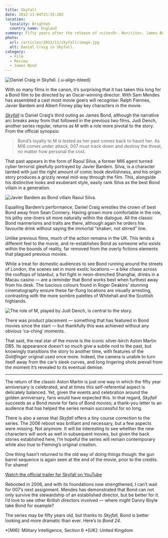 ```yaml
---
title: Skyfall
date: 2012-11-04T21:35:20Z
location:
  locality: Brighton
  country_name: England
summary: Fifty years after the release of <cite>Dr. No</cite>, James Bond returns in <cite>Skyfall</cite>, the twenty-third instalment of the longest continually-running film series in history.
photo:
  url: /articles/2012/11/skyfall/image.jpg
  alt: Daniel Craig in Skyfall.
category:
  - Film
  - Review
  - James Bond
---
```

![](image.jpg 'Daniel Craig in Skyfall.')
{.u-align-bleed}

With so many films in the canon, it’s surprising that it has taken this long for a Bond film to be directed by an Oscar-winning director. With Sam Mendes has assembled a cast most movie goers will recognise: Ralph Fiennes, Javier Bardem and Albert Finney play key characters in the movie.

<cite>[Skyfall][1]</cite> is Daniel Craig’s third outing as James Bond, although the narrative arc breaks away from that followed in the previous two films. Judi Dench, another series regular, returns as M with a role more pivotal to the story. From the official synopsis:

> Bond’s loyalty to M is tested as her past comes back to haunt her. As MI6 comes under attack, 007 must track down and destroy the threat, no matter how personal the cost.

That past appears in the form of Raoul Silva, a former MI6 agent turned cyber terrorist gleefully portrayed by Javier Bardem. Silva, is a character tainted with just the right amount of comic book devilishness, and his origin story produces a grizzly reveal mid-way through the film. This, alongside his distinctive looks and exuberant style, easily rank Silva as the best Bond villain in a generation.

![](silva.jpg 'Javier Bardem as Bond villain Raoul Silva.')

Equalling Bardem’s performance, Daniel Craig wrestles the crown of best Bond away from Sean Connery. Having grown more comfortable in the role, his pithy one-liners sit more naturally within the dialogue. All the classic Bond mannerisms and traits are there, although again he orders his favourite drink without saying the immortal “shaken, not stirred” line.

Unlike previous films, much of the action remains in the UK. This lends a different feel to the movie, and re-establishes Bond as someone who exists within the bounds of reality, far removed from the overly fictions elements that plagued previous movies.

While a treat for domestic audiences to see Bond running around the streets of London, the scenes set in more exotic locations — a bike chase across the rooftops of Istanbul, a fist fight in neon-drenched Shanghai, drinks in a Macau casino — are a reminder that Bond works best when furthest away from his desk. The luscious colours found in Roger Deakins’ stunning cinematography ensure these far-flung locations are visually arresting, contrasting with the more sombre palettes of Whitehall and the Scottish highlands.

![](m.jpg 'The role of M, played by Judi Dench, is central to the story.')

There was product placement — something that has featured in Bond movies since the start — but thankfully this was achieved without any obvious ‘ca-ching’ moments.

That said, the real star of the movie is the iconic silver-birch Aston Martin DB5. Its appearance doesn’t so much give a subtle nod to the past, but knowingly transitions the story to another time, with features of the <cite>Goldfinger</cite> original used once more. Indeed, the camera is unable to turn itself away from the car’s sleek curves, and long lingering shots prevail from the moment it’s revealed to its eventual demise.

***

The return of the classic Aston Martin is just one way in which the fifty year anniversary is celebrated, and at times this self-referential aspect is delicately balanced. Yet, given the events and celebration around the golden anniversary, fans would have expected this. In that regard, <cite>Skyfall</cite> succeeds as a Bond movie for fans of Bond movies; a thank-you letter to an audience that has helped the series remain successful for so long.

There is also a sense that <cite>Skyfall</cite> offers a tiny course correction to the series. The 2006 reboot was brilliant and necessary, but a few aspects were missing. Not anymore. It will be interesting to see whether the new characters will work as well in subsequent movies, but given the back stories established here, I’m hopeful the series will remain contemporary while also true to Fleming’s original creation.

One thing hasn’t returned to the old way of doing things though: the gun barrel sequence is again seen at the end of the movie, prior to the credits. For shame!

[Watch the official trailer for Skyfall on YouTube](https://www.youtube.com/watch?v=6kw1UVovByw)

Rebooted in 2006, and with its foundations now strengthened, I can’t wait for 007’s next assignment. Mendes has demonstrated that Bond can not only survive the stewardship of an established director, but be better for it. I’d love to see other British directors involved — where might Danny Boyle take Bond for example?

The series may be fifty years old, but thanks to <cite>Skyfall</cite>, Bond is better looking and more dramatic than ever. Here’s to <cite>Bond 24</cite>.

[1]: http://imdb.com/title/tt1074638/

*[MI6]: Military Intelligence, Section 6
*[UK]: United Kingdom
